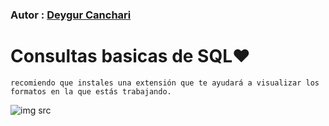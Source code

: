 ### Autor : <a href= 'https://github.com/deygurc'>Deygur Canchari</a>

# Consultas basicas de SQL❤
```
recomiendo que instales una extensión que te ayudará a visualizar los formatos en la que estás trabajando.

```
![img src](../Img/screenshot/icono.png)
